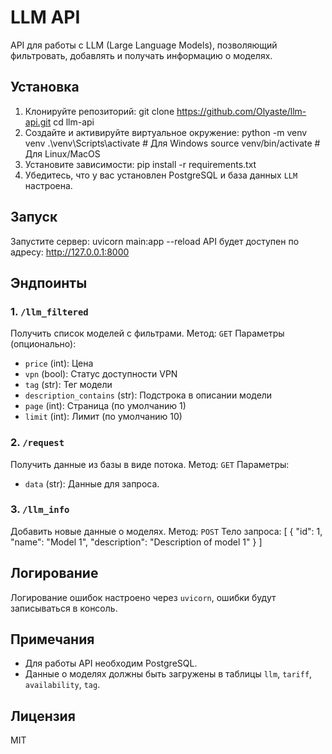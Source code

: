 # LLM API
API для работы с LLM (Large Language Models), позволяющий фильтровать, добавлять и получать информацию о моделях.

## Установка
1. Клонируйте репозиторий:
   git clone https://github.com/Olyaste/llm-api.git
   cd llm-api
2. Создайте и активируйте виртуальное окружение:
   python -m venv venv
   .\venv\Scripts\activate  # Для Windows
   source venv/bin/activate  # Для Linux/MacOS
3. Установите зависимости:
   pip install -r requirements.txt
4. Убедитесь, что у вас установлен PostgreSQL и база данных `LLM` настроена.

## Запуск
Запустите сервер:
uvicorn main:app --reload
API будет доступен по адресу: http://127.0.0.1:8000

## Эндпоинты
### 1. `/llm_filtered`
Получить список моделей с фильтрами.
Метод: `GET`
Параметры (опционально):
- `price` (int): Цена
- `vpn` (bool): Статус доступности VPN
- `tag` (str): Тег модели
- `description_contains` (str): Подстрока в описании модели
- `page` (int): Страница (по умолчанию 1)
- `limit` (int): Лимит (по умолчанию 10)

### 2. `/request`
Получить данные из базы в виде потока.
Метод: `GET`
Параметры:
- `data` (str): Данные для запроса.

### 3. `/llm_info`
Добавить новые данные о моделях.
Метод: `POST`
Тело запроса:
[
  {
    "id": 1,
    "name": "Model 1",
    "description": "Description of model 1"
  }
]

## Логирование
Логирование ошибок настроено через `uvicorn`, ошибки будут записываться в консоль.

## Примечания
- Для работы API необходим PostgreSQL.
- Данные о моделях должны быть загружены в таблицы `llm`, `tariff`, `availability`, `tag`.

## Лицензия
MIT
